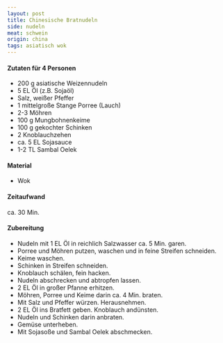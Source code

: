 ```yaml
---
layout: post
title: Chinesische Bratnudeln
side: nudeln
meat: schwein
origin: china
tags: asiatisch wok
---
```

#### Zutaten für 4 Personen
* 200 g asiatische Weizennudeln  
* 5 EL Öl (z.B. Sojaöl)  
* Salz, weißer Pfeffer  
* 1 mittelgroße Stange Porree (Lauch)  
* 2-3 Möhren  
* 100 g Mungbohnenkeime  
* 100 g gekochter Schinken  
* 2 Knoblauchzehen  
* ca. 5 EL Sojasauce  
* 1-2 TL Sambal Oelek  

#### Material
* Wok  

#### Zeitaufwand
ca. 30 Min.  

#### Zubereitung
* Nudeln mit 1 EL Öl in reichlich Salzwasser ca. 5 Min. garen. 
* Porree und Möhren putzen, waschen und in feine Streifen schneiden.
* Keime waschen.
* Schinken in Streifen schneiden.
* Knoblauch schälen, fein hacken. 
* Nudeln abschrecken und abtropfen lassen.
* 2 EL Öl in großer Pfanne erhitzen.
* Möhren, Porree und Keime darin ca. 4 Min. braten.
* Mit Salz und Pfeffer würzen. Herausnehmen. 
* 2 EL Öl ins Bratfett geben. Knoblauch andünsten.
* Nudeln und Schinken darin anbraten.
* Gemüse unterheben.
* Mit Sojasoße und Sambal Oelek abschmecken.
